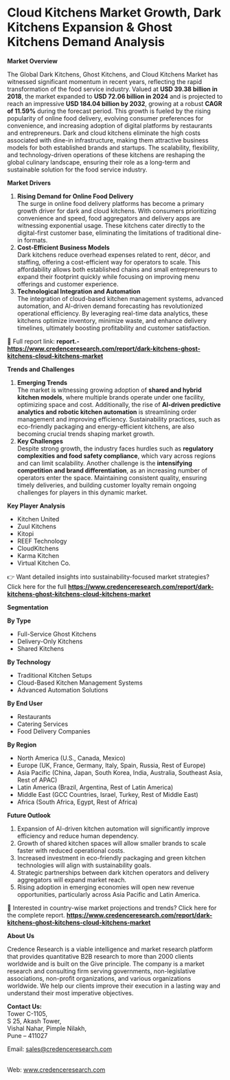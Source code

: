 # Cloud Kitchens Market Growth, Dark Kitchens Expansion & Ghost Kitchens Demand Analysis


<p><strong>Market Overview</strong></p>
<p>The Global Dark Kitchens, Ghost Kitchens, and Cloud Kitchens Market has witnessed significant momentum in recent years, reflecting the rapid transformation of the food service industry. Valued at <strong>USD 39.38 billion in 2018</strong>, the market expanded to <strong>USD 72.06 billion in 2024</strong> and is projected to reach an impressive <strong>USD 184.04 billion by 2032</strong>, growing at a robust <strong>CAGR of 11.59%</strong> during the forecast period. This growth is fueled by the rising popularity of online food delivery, evolving consumer preferences for convenience, and increasing adoption of digital platforms by restaurants and entrepreneurs. Dark and cloud kitchens eliminate the high costs associated with dine-in infrastructure, making them attractive business models for both established brands and startups. The scalability, flexibility, and technology-driven operations of these kitchens are reshaping the global culinary landscape, ensuring their role as a long-term and sustainable solution for the food service industry.</p>
<p><strong>Market Drivers</strong></p>
<ol>
<li><strong> Rising Demand for Online Food Delivery</strong><br /> The surge in online food delivery platforms has become a primary growth driver for dark and cloud kitchens. With consumers prioritizing convenience and speed, food aggregators and delivery apps are witnessing exponential usage. These kitchens cater directly to the digital-first customer base, eliminating the limitations of traditional dine-in formats.</li>
<li><strong> Cost-Efficient Business Models</strong><br /> Dark kitchens reduce overhead expenses related to rent, d&eacute;cor, and staffing, offering a cost-efficient way for operators to scale. This affordability allows both established chains and small entrepreneurs to expand their footprint quickly while focusing on improving menu offerings and customer experience.</li>
<li><strong> Technological Integration and Automation</strong><br /> The integration of cloud-based kitchen management systems, advanced automation, and AI-driven demand forecasting has revolutionized operational efficiency. By leveraging real-time data analytics, these kitchens optimize inventory, minimize waste, and enhance delivery timelines, ultimately boosting profitability and customer satisfaction.</li>
</ol>
<p>📌 Full report link: <strong>report.-<a href="https://www.credenceresearch.com/report/dark-kitchens-ghost-kitchens-cloud-kitchens-market?utm_source=chatgpt.com">https://www.credenceresearch.com/report/dark-kitchens-ghost-kitchens-cloud-kitchens-market</a></strong></p>
<p><strong>Trends and Challenges</strong></p>
<ol>
<li><strong> Emerging Trends</strong><br /> The market is witnessing growing adoption of <strong>shared and hybrid kitchen models</strong>, where multiple brands operate under one facility, optimizing space and cost. Additionally, the rise of <strong>AI-driven predictive analytics and robotic kitchen automation</strong> is streamlining order management and improving efficiency. Sustainability practices, such as eco-friendly packaging and energy-efficient kitchens, are also becoming crucial trends shaping market growth.</li>
<li><strong> Key Challenges</strong><br /> Despite strong growth, the industry faces hurdles such as <strong>regulatory complexities and food safety compliance</strong>, which vary across regions and can limit scalability. Another challenge is the <strong>intensifying competition and brand differentiation</strong>, as an increasing number of operators enter the space. Maintaining consistent quality, ensuring timely deliveries, and building customer loyalty remain ongoing challenges for players in this dynamic market.</li>
</ol>
<p><strong>Key Player Analysis</strong></p>
<ul>
<li>Kitchen United</li>
<li>Zuul Kitchens</li>
<li>Kitopi</li>
<li>REEF Technology</li>
<li>CloudKitchens</li>
<li>Karma Kitchen</li>
<li>Virtual Kitchen Co.</li>
</ul>
<p>👉 Want detailed insights into sustainability-focused market strategies? Click here for the full <strong><a href="https://www.credenceresearch.com/report/dark-kitchens-ghost-kitchens-cloud-kitchens-market?utm_source=chatgpt.com">https://www.credenceresearch.com/report/dark-kitchens-ghost-kitchens-cloud-kitchens-market</a></strong></p>
<p><strong>Segmentation</strong></p>
<p><strong>By Type</strong></p>
<ul>
<li>Full-Service Ghost Kitchens</li>
<li>Delivery-Only Kitchens</li>
<li>Shared Kitchens</li>
</ul>
<p><strong>By Technology</strong></p>
<ul>
<li>Traditional Kitchen Setups</li>
<li>Cloud-Based Kitchen Management Systems</li>
<li>Advanced Automation Solutions</li>
</ul>
<p><strong>By End User</strong></p>
<ul>
<li>Restaurants</li>
<li>Catering Services</li>
<li>Food Delivery Companies</li>
</ul>
<p><strong>By Region</strong></p>
<ul>
<li>North America (U.S., Canada, Mexico)</li>
<li>Europe (UK, France, Germany, Italy, Spain, Russia, Rest of Europe)</li>
<li>Asia Pacific (China, Japan, South Korea, India, Australia, Southeast Asia, Rest of APAC)</li>
<li>Latin America (Brazil, Argentina, Rest of Latin America)</li>
<li>Middle East (GCC Countries, Israel, Turkey, Rest of Middle East)</li>
<li>Africa (South Africa, Egypt, Rest of Africa)</li>
</ul>
<p><strong>Future Outlook</strong></p>
<ol>
<li>Expansion of AI-driven kitchen automation will significantly improve efficiency and reduce human dependency.</li>
<li>Growth of shared kitchen spaces will allow smaller brands to scale faster with reduced operational costs.</li>
<li>Increased investment in eco-friendly packaging and green kitchen technologies will align with sustainability goals.</li>
<li>Strategic partnerships between dark kitchen operators and delivery aggregators will expand market reach.</li>
<li>Rising adoption in emerging economies will open new revenue opportunities, particularly across Asia Pacific and Latin America.</li>
</ol>
<p>📌 Interested in country-wise market projections and trends? Click here for the complete report. <strong><a href="https://www.credenceresearch.com/report/dark-kitchens-ghost-kitchens-cloud-kitchens-market?utm_source=chatgpt.com">https://www.credenceresearch.com/report/dark-kitchens-ghost-kitchens-cloud-kitchens-market</a></strong></p>
<p><strong>About Us</strong></p>
<p>Credence Research is a viable intelligence and market research platform that provides quantitative B2B research to more than 2000 clients worldwide and is built on the Give principle. The company is a market research and consulting firm serving governments, non-legislative associations, non-profit organizations, and various organizations worldwide. We help our clients improve their execution in a lasting way and understand their most imperative objectives.</p>
<p><strong>Contact Us:</strong><br /> Tower C-1105,<br /> S 25, Akash Tower,<br /> Vishal Nahar, Pimple Nilakh,<br /> Pune &ndash; 411027</p>
<p>Email: <a href="mailto:sales@credenceresearch.com">sales@credenceresearch.com</a></p>
<p><br /> Web: <a href="http://www.credenceresearch.com?utm_source=chatgpt.com">www.credenceresearch.com</a></p>
